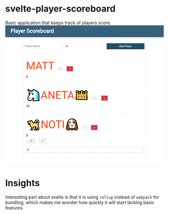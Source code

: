 # svelte-player-scoreboard
Basic application that keeps track of players score.  
![player scoreboard](https://github.com/sagasu/svelte-player-scoreboard/blob/main/PlayerScoreboard.png?raw=true)


# Insights
Interesting part about svelte is that it is using `rollup` instead of `webpack` for bundling, which makes me wonder how quickly it will start lacking basic features.  

